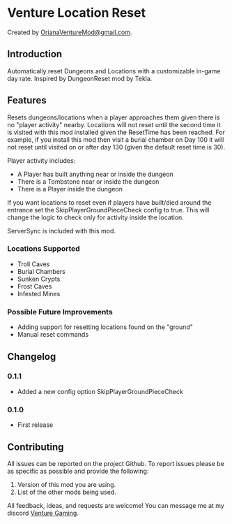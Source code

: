 # Venture Location Reset

Created by [OrianaVentureMod@gmail.com](https://github.com/OrianaVenture/VentureValheim).

## Introduction

Automatically reset Dungeons and Locations with a customizable in-game day rate. Inspired by DungeonReset mod by Tekla.

## Features

Resets dungeons/locations when a player approaches them given there is no "player activity" nearby. Locations will not reset until the second time it is visited with this mod installed given the ResetTime has been reached. For example, if you install this mod then visit a burial chamber on Day 100 it will not reset until visited on or after day 130 (given the default reset time is 30).

Player activity includes:

* A Player has built anything near or inside the dungeon
* There is a Tombstone near or inside the dungeon
* There is a Player inside the dungeon

If you want locations to reset even if players have built/died around the entrance set the SkipPlayerGroundPieceCheck config to true. This will change the logic to check only for activity inside the location.

ServerSync is included with this mod.

### Locations Supported

* Troll Caves
* Burial Chambers
* Sunken Crypts
* Frost Caves
* Infested Mines

### Possible Future Improvements

* Adding support for resetting locations found on the "ground"
* Manual reset commands

## Changelog

### 0.1.1

* Added a new config option SkipPlayerGroundPieceCheck

### 0.1.0

* First release

## Contributing

All issues can be reported on the project Github. To report issues please be as specific as possible and provide the following:

1. Version of this mod you are using.
2. List of the other mods being used.

All feedback, ideas, and requests are welcome! You can message me at my discord [Venture Gaming](https://discord.gg/tAd5hapt88).
